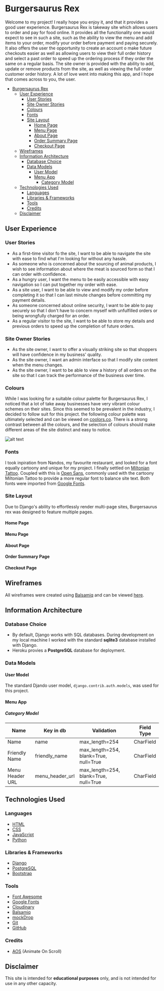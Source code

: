 # Burgersaurus Rex

Welcome to my project! I really hope you enjoy it, and that it provides a good user experience. Burgersaurus Rex is takeway site which allows users to order and pay for food online. It provides all the functionality one would expect to see in such a site, such as the ability to view the menu and add items to your order, modify your order before payment and paying securely. It also offers the user the opportunity to create an account o make future checkouts easier as well as allowing users to view their full order history and select a past order to speed up the ordering process if they order the same on a regular basis. The site owner is provided with the ability to add, update or remove products from the site, as well as viewing the full order customer order history. A lot of love went into making this app, and I hope that comes across to you, the user.

- [Burgersaurus Rex](#burgersaurus-rex)
  - [User Experience](#user-experience)
    - [User Stories](#user-stories)
    - [Site Owner Stories](#site-owner-stories)
    - [Colours](#colours)
    - [Fonts](#fonts)
    - [Site Layout](#site-layout)
      - [Home Page](#home-page)
      - [Menu Page](#menu-page)
      - [About Page](#about-page)
      - [Order Summary Page](#order-summary-page)
      - [Checkout Page](#checkout-page)
  - [Wireframes](#wireframes)
  - [Information Architecture](#information-architecture)
    - [Database Choice](#database-choice)
    - [Data Models](#data-models)
      - [User Model](#user-model)
      - [Menu App](#menu-app)
        - [Category Model](#category-model)
  - [Technologies Used](#technologies-used)
    - [Languages](#languages)
    - [Libraries & Frameworks](#libraries--frameworks)
    - [Tools](#tools)
    - [Credits](#credits)
  - [Disclaimer](#disclaimer)

## User Experience

### User Stories

- As a first-time visitor fo the site, I want to be able to navigate the site with ease to find what I'm looking for without any hassle.
- As someone who is concerned about the sourcing of animal products, I wish to see information about where the meat is sourced form so that I can order with confidence.
- As a hungry user, I want the menu to be easily accessible with easy navigation so I can put together my order with ease.
- As a site user, I want to be able to view and modify my order before completing it so that I can last minute changes before committing my payment details.
- As someone concerned about online security, I want to be able to pay securely so that I don't have to concern myself with unfulfilled orders or being wrongfully charged for an order.
- As a regular visitor to the site, I want to be able to store my details and previous orders to speed up the completion of future orders.

### Site Owner Stories

- As the site owner, I want to offer a visually striking site so that shoppers will have confidence in my business' quality.
- As the site owner, I want an admin interface so that I modify site content when the menu changes.
- As the site owner, I want to be able to view a history of all orders on the site so that I can track the performance of the business over time.

### Colours

While I was looking for a suitable colour palette for Burgersaurus Rex, I noticed that a lot of take away businesses have very vibrant colour schemes on their sites. Since this seemed to be prevalent in the industry, I decided to follow suit for this project. the following colour palette was ultimately selected and can be viewed on [coolors.co](https://coolors.co/ef476f-ffd166-06d6a0-118ab2-073b4c). There is a strong contrast between all the colours, and the selection of colours should make different areas of the site distinct and easy to notice.

![alt text](https://res.cloudinary.com/wondrouswebworks/image/upload/v1592252012/burgersaurus/colour-palette_xyvt0u.png "Colour Palette")

### Fonts

I took inpiration from Nandos, my favourite restaurant, and looked for a font equally cartoony and unique for my project. I finally settled on [Miltonian Tattoo](https://fonts.google.com/specimen/Miltonian+Tattoo?sidebar.open&selection.family=Miltonian+Tattoo&preview.text_type=custom&query=miltonian#standard-styles). Coupled with this is [Open Sans](https://fonts.google.com/specimen/Open+Sans?sidebar.open&selection.family=Miltonian+Tattoo&preview.text_type=custom&query=open#standard-styles), commonly used with the cartoony Miltonian Tattoo to provide a more regular font to balance site text. Both fonts were imported from [Google Fonts](https://fonts.google.com/?preview.text_type=custom&query=open#standard-styles).

### Site Layout

Due to Django's ability to effortlessly render multi-page sites, Burgersaurus rex was designed to feature multiple pages.

#### Home Page

#### Menu Page

#### About Page

#### Order Summary Page

#### Checkout Page

## Wireframes

All wireframes were created using [Balsamiq](https://balsamiq.com/) and can be viewed [here](https://github.com/wondrousWebWorks/burgersaurus-rex/tree/master/wireframes).

## Information Architecture

### Database Choice

- By default, Django works with SQL databases. During development on my local machine I worked with the standard **sqlite3** database installed with Django.
- Heroku provies a **PostgreSQL** database for deployment.

### Data Models

#### User Model

The standard Djando user model, `django.contrib.auth.models`, was used for this project.

#### Menu App

##### Category Model

| Name | Key in db | Validation | Field Type |
--- | --- | --- | ---
Name | name | max_length=254 | CharField
Friendly Name | friendly_name | max_length=254, blank=True, null=True | CharField
Menu Header URL | menu_header_url | max_length=254, blank=True, null=True | CharField

## Technologies Used

### Languages

- [HTML](https://developer.mozilla.org/en-US/docs/Web/HTML)
- [CSS](https://developer.mozilla.org/en-US/docs/Glossary/CSS)
- [JavaScript](https://developer.mozilla.org/en-US/docs/Glossary/JavaScript)
- [Python](https://www.python.org/about/)

### Libraries & Frameworks

- [Django](https://www.djangoproject.com/)
- [PostgreSQL](https://www.postgresql.org/)
- [Bootstrap](https://getbootstrap.com/)

### Tools

- [Font Awesome](https://fontawesome.com/)
- [Google Fonts](https://fonts.google.com/)
- [Cloudinary](https://cloudinary.com/about)
- [Balsamiq](https://balsamiq.com/)
- [mockDrop](https://mockdrop.io/)
- [Git](https://git-scm.com/about)
- [GitHub](https://github.com/)

### Credits

- [AOS](https://github.com/michalsnik/aos) (Animate On Scroll)

## Disclaimer

This site is intended for **educational purposes** only, and is not intended for use in any other capacity.
